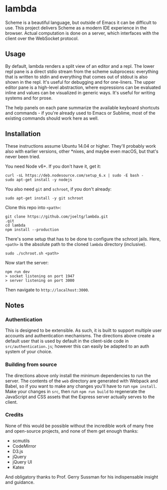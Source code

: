 # lambda

Scheme is a beautiful language, but outside of Emacs it can be difficult to use. 
This project delivers Scheme as a modern IDE experience in the browser.
Actual computation is done on a server, which interfaces with the client over the WebSocket protocol.

## Usage

By default, lambda renders a split view of an editor and a repl. 
The lower repl pane is a direct stdio stream from the scheme subprocess: everything that is written to stdin and everything that comes out of stdout is also shown in the repl.
It's useful for debugging and for one-liners.
The upper editor pane is a high-level abstraction, where expressions can be evaluated inline and values can be visualized in generic ways.
It's useful for writing systems and for prose.

The help panels on each pane summarize the available keyboard shortcuts and commands - if you're already used to Emacs or Sublime, most of the existing commands should work here as well.

## Installation
These instructions assume Ubuntu 14.04 or higher.
They'll probably work also with earlier versions, other *nixes, and maybe even macOS, but that's never been tried.

You need Node v6+. If you don't have it, get it:
```
curl -sL https://deb.nodesource.com/setup_6.x | sudo -E bash -
sudo apt-get install -y nodejs
```
You also need `git` and `schroot`, if you don't already:
```
sudo apt-get install -y git schroot
```
Clone this repo into `<path>`:
```
git clone https://github.com/joeltg/lambda.git
.git
cd lambda
npm install --production
```
There's some setup that has to be done to configure the schroot jails.
Here, `<path>` is the absolute path to the cloned `lambda` directory (inclusive).
```
sudo ./schroot.sh <path>
```
Now start the server:
```
npm run dev
> socket listening on port 1947
> server listening on port 3000
```
Then navigate to `http://localhost:3000`.

## Notes

### Authentication
This is designed to be extensible.
As such, it is built to support multiple user accounts and authentication mechanisms.
The directions above create a default user that is used by default in the client-side code in `src/authentication.js`; however this can easily be adapted to an auth system of your choice.

### Building from source
The directions above only install the minimum dependencies to run the server.
The contents of the `web` directory are generated with Webpack and Babel, so if you want to make any changes you'll have to run `npm install`.
Make your changes in `src`, then run `npm run build` to regenerate the JavaScript and CSS assets that the Express server actually serves to the client.

### Credits

None of this would be possible without the incredible work of many free and open-source projects, and none of them get enough thanks:

- scmutils
- CodeMirror
- D3.js
- jQuery
- jQuery UI
- Katex

And obligatory thanks to Prof. Gerry Sussman for his indispensable insight and guidance.
